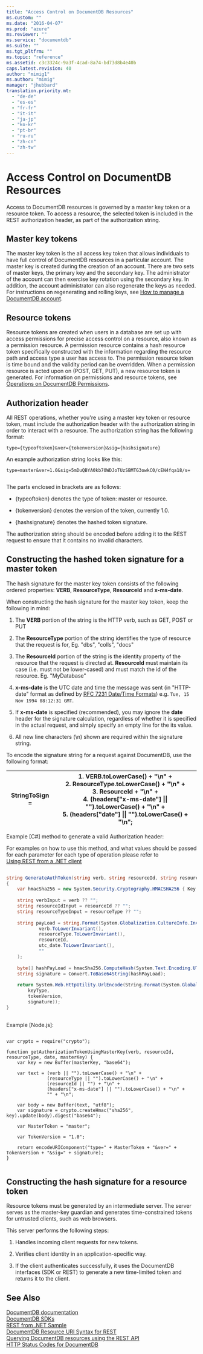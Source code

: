 ```yaml
---
title: "Access Control on DocumentDB Resources"
ms.custom: ""
ms.date: "2016-04-07"
ms.prod: "azure"
ms.reviewer: ""
ms.service: "documentdb"
ms.suite: ""
ms.tgt_pltfrm: ""
ms.topic: "reference"
ms.assetid: c3c3324c-9a3f-4cad-8a74-bd73d8b4e40b
caps.latest.revision: 40
author: "mimig1"
ms.author: "mimig"
manager: "jhubbard"
translation.priority.mt: 
  - "de-de"
  - "es-es"
  - "fr-fr"
  - "it-it"
  - "ja-jp"
  - "ko-kr"
  - "pt-br"
  - "ru-ru"
  - "zh-cn"
  - "zh-tw"
---
```

# Access Control on DocumentDB Resources
  Access to DocumentDB resources is governed by a master key token or a resource token. To access a resource, the selected token is included in the REST authorization header, as part of the authorization string.  
  
## Master key tokens  
 The master key token is the all access key token that allows individuals to have full control of DocumentDB resources in a particular account. The master key is created during the creation of an account. There are two sets of master keys, the primary key and the secondary key. The administrator of the account can then exercise key rotation using the secondary key. In addition, the account administrator can also regenerate the keys as needed. For instructions on regenerating and rolling keys, see [How to manage a DocumentDB account](http://azure.microsoft.com/documentation/articles/documentdb-manage-account/).  
  
## Resource tokens  
 Resource tokens are created when users in a database are set up with access permissions for precise access control on a resource, also known as a permission resource. A permission resource contains a hash resource token specifically constructed with the information regarding the resource path and access type a user has access to. The permission resource token is time bound and the validity period can be overridden. When a permission resource is acted upon on (POST, GET, PUT), a new resource token is generated. For information on permissions and resource tokens, see [Operations on DocumentDB Permissions](../Topic/Operations%20on%20DocumentDB%20Permissions.md).  
  
## Authorization header  
 All REST operations, whether you're using a master key token or resource token, must include the authorization header with the authorization string in order to interact with a resource. The authorization string has the following format:  
  
```  
type={typeoftoken}&ver={tokenversion}&sig={hashsignature}  
```  
  
 An example authorization string looks like this:  
  
```  
type=master&ver=1.0&sig=5mDuQBYA0kb70WDJoTUzSBMTG3owkC0/cEN4fqa18/s=  
  
```  
  
 The parts enclosed in brackets are as follows:  
  
-   {typeoftoken} denotes the type of token: master or resource.  
  
-   {tokenversion} denotes the version of the token, currently 1.0.  
  
-   {hashsignature} denotes the hashed token signature.  
  
 The authorization string should be encoded before adding it to the REST request to ensure that it contains no invalid characters.  
  
##  <a name="constructkeytoken"></a> Constructing the hashed token signature for a master token  
 The hash signature for the master key token consists of the following ordered properties: **VERB**, **ResourceType**, **ResourceId** and **x-ms-date**.  
  
 When constructing the hash signature for the master key token, keep the following in mind:  
  
1.  The **VERB** portion of the string is the HTTP verb, such as GET, POST or PUT  
  
2.  The **ResourceType** portion of the string identifies the type of resource that the request is for, Eg. "dbs", "colls", "docs"  
  
3.  The **ResourceId** portion of the string is the identity property of the resource that the request is directed at.                          **ResourceId** must maintain its case (i.e. must not be lower-cased) and must match the id of the resource. Eg. "MyDatabase"  
  
4.  **x-ms-date** is the UTC date and time the message was sent (in "HTTP-date" format as defined by [RFC 7231 Date/Time Formats](http://tools.ietf.org/html/rfc7231#section-7.1.1.1)) e.g. `Tue, 15 Nov 1994 08:12:31 GMT`.  
  
5.  If **x-ms-date** is specified (recommended), you may ignore the **date** header for the signature calculation, regardless of whether it is specified in the actual request, and simply specify an empty line for the its value.  
  
6.  All new line characters (\n) shown are required within the signature string.  
  
 To encode the signature string for a request against DocumentDB, use the following format:  
  
|StringToSign =|1.  VERB.toLowerCase() + "\n" +<br />2.  ResourceType.toLowerCase() + "\n" +<br />3.  ResourceId + "\n" +<br />4.  (headers["x-ms-date"] &#124;&#124; "").toLowerCase() + "\n" +<br />5.  (headers["date"] &#124;&#124; "").toLowerCase() + "\n";|  
|-|-|  
  
 Example [C#] method to generate a valid Authorization header:  
  
 For examples on how to use this method, and what values should be passed for each parameter for each type of operation please refer to   
      [Using REST from a .NET client](https://github.com/Azure/azure-documentdb-dotnet/tree/master/samples/rest-from-.net)  
  
```c#  
  
string GenerateAuthToken(string verb, string resourceId, string resourceType, string key, string keyType, string tokenVersion)  
{  
    var hmacSha256 = new System.Security.Cryptography.HMACSHA256 { Key = Convert.FromBase64String(key) };  
  
    string verbInput = verb ?? "";  
    string resourceIdInput = resourceId ?? "";  
    string resourceTypeInput = resourceType ?? "";  
  
    string payLoad = string.Format(System.Globalization.CultureInfo.InvariantCulture, "{0}\n{1}\n{2}\n{3}\n{4}\n",  
            verb.ToLowerInvariant(),  
            resourceType.ToLowerInvariant(),  
            resourceId,  
            utc_date.ToLowerInvariant(),  
            ""  
    );  
  
    byte[] hashPayLoad = hmacSha256.ComputeHash(System.Text.Encoding.UTF8.GetBytes(payLoad));  
    string signature = Convert.ToBase64String(hashPayLoad);  
  
    return System.Web.HttpUtility.UrlEncode(String.Format(System.Globalization.CultureInfo.InvariantCulture, "type={0}&ver={1}&sig={2}",  
        keyType,  
        tokenVersion,  
        signature));  
}  
  
```  
  
 Example [Node.js]:  
  
```jscript  
  
var crypto = require("crypto");  
  
function getAuthorizationTokenUsingMasterKey(verb, resourceId, resourceType, date, masterKey) {  
    var key = new Buffer(masterKey, "base64");  
  
    var text = (verb || "").toLowerCase() + "\n" +   
               (resourceType || "").toLowerCase() + "\n" +   
               (resourceId || "") + "\n" +   
               (headers["x-ms-date"] || "").toLowerCase() + "\n" +   
               "" + "\n";  
  
    var body = new Buffer(text, "utf8");  
    var signature = crypto.createHmac("sha256", key).update(body).digest("base64");  
  
    var MasterToken = "master";  
  
    var TokenVersion = "1.0";  
  
    return encodeURIComponent("type=" + MasterToken + "&ver=" + TokenVersion + "&sig=" + signature);  
}  
  
```  
  
##  <a name="constructresourcetoken"></a> Constructing the hash signature for a resource token  
 Resource tokens must be generated by an intermediate server. The server serves as the master-key guardian and generates time-constrained tokens for untrusted clients, such as web browsers.  
  
 This server performs the following steps:  
  
1.  Handles incoming client requests for new tokens.  
  
2.  Verifies client identity in an application-specific way.  
  
3.  If the client authenticates successfully, it uses the DocumentDB interfaces (SDK or REST) to generate a new time-limited token and returns it to the client.  
  
## See Also  
 [DocumentDB documentation](http://azure.microsoft.com/documentation/services/documentdb/)   
 [DocumentDB SDKs](https://azure.microsoft.com/documentation/articles/documentdb-sdk-dotnet/)   
 [REST from .NET Sample](https://github.com/Azure/azure-documentdb-dotnet/tree/master/samples/rest-from-.net)   
 [DocumentDB Resource URI Syntax for REST](documentdb-resource-uri-syntax-for-rest.md)   
 [Querying DocumentDB resources using the REST API](querying-documentdb-resources-using-the-rest-api.md)   
 [HTTP Status Codes for DocumentDB](http-status-codes-for-documentdb.md)  
  
  
